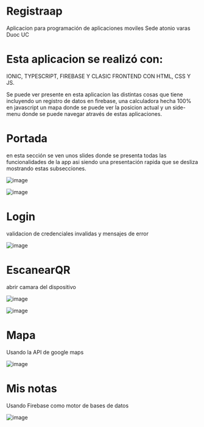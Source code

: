 # Registraap
Aplicacion para programación de aplicaciones moviles
Sede atonio varas Duoc UC

# Esta aplicacion se realizó con:
IONIC, TYPESCRIPT, FIREBASE Y CLASIC FRONTEND CON HTML, CSS Y JS.

Se puede ver presente en esta aplicacion las distintas cosas que tiene incluyendo un registro de datos en firebase, una calculadora hecha 100% en javascript un
mapa donde se puede ver la posicion actual y un side-menu donde se puede navegar através de estas aplicaciones. 

# Portada
  en esta sección se ven unos slides donde se presenta todas las funcionalidades de la app asi siendo una presentación rapida que se desliza mostrando estas subsecciones. 
  
  
![image](https://user-images.githubusercontent.com/65647041/150337692-3eba8d42-5a12-4893-99c0-19430f4cea0d.png)   

![image](https://user-images.githubusercontent.com/65647041/150337717-eb43ac6d-c939-4ee8-817c-31d44e8d6157.png)

# Login
  validacion de credenciales invalidas y mensajes de error

![image](https://user-images.githubusercontent.com/65647041/150336916-0b2a8835-6c24-4a25-9758-1e3390a3a1da.png)

# EscanearQR 
  abrir camara del dispositivo

![image](https://user-images.githubusercontent.com/65647041/150337939-29972774-c8ce-40f6-a12d-49b4b57d5a9e.png)

![image](https://user-images.githubusercontent.com/65647041/150337971-a4a0b655-9c3b-413e-8d4f-b3762c9a0e42.png)

# Mapa
  Usando la API de google maps

![image](https://user-images.githubusercontent.com/65647041/150338027-2e0e7a7e-78dc-47ae-b821-082916c56ff3.png)

# Mis notas 
  Usando Firebase como motor de bases de datos 

![image](https://user-images.githubusercontent.com/65647041/150338097-c6df14c7-8ae8-4763-bcd4-a420d1b7abe1.png)
